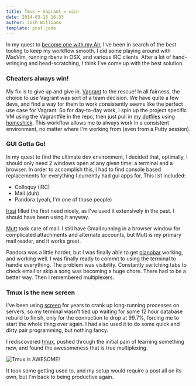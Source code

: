 ```yaml
---
title: Tmux + Vagrant = win!
date: 2014-03-16 16:33
author: Josh Williams
template: post.jade
---
```

In my quest to [become one with my Air](../adapting-to-mac/), I've been in
search of the best tooling to keep my workflow smooth.  I did some playing
around with MacVim, running rbenv in OSX, and various IRC clients.  After
a lot of hand-wringing and head-scratching, I think I've come up with the
best solution.

### Cheaters always win!

My fix is to give up and give in.  [Vagrant](https://www.vagrantup.com/) to
the rescue!  In all fairness, the choice to use Vagrant was sort of a team
decision.  We have quite a few devs, and find a way for them to work
consistently seems like the perfect use case for Vagrant.  So for
day-to-day work, I spin up the project specific VM using the Vagrantfile in
the repo, then just pull in [my dotfiles](https://github.com/t3hpr1m3/dotfiles)
using [homeshick](https://github.com/andsens/homeshick).  This workflow
allows me to always work in a consistent environment, no matter where I'm
working from (even from a Putty session).

### GUI Gotta Go!

In my quest to find the ultimate dev environment, I decided that, optimally,
I should only need 2 windows open at any given time: a terminal and a browser.
In order to accomplish this, I had to find console based replacements for
everything I currently had gui apps for.  This list included:

* Colloquy (IRC)
* Mail (duh)
* Pandora (yeah, I'm one of those people)

[Irssi](http://irssi.org/) filled the first need nicely, as I've used it
extensively in the past.  I should have been using it anyway.

[Mutt](http://www.mutt.org/) took care of mail.  I still have Gmail running
in a browser window for complicated attachments and alternate accounts, but
Mutt is my primary mail reader, and it works great.

Pandora was a little harder, but I was finally able to get
[pianobar](http://6xq.net/projects/pianobar/) working, and working well.  I was
finally ready to commit to using the terminal to handle everything.  The
problem was visibility.  Constantly switching tabs to check email or skip a
song was becoming a huge chore.  There had to be a better way.  Then I remembered
multiplexers.

### Tmux is the new screen

I've been using [screen](http://www.gnu.org/software/screen/) for years to
crank up long-running processes on servers, so my terminal wasn't tied up 
waiting for some 12 hour database rebuild to finish, only for the connection
to drop at 99.7%, forcing me to start the whole thing over again.  I had also
used it to do some quick and dirty pair programming, but nothing fancy.

I rediscovered [tmux](http://tmux.sourceforge.net/), pushed through the initial
pain of learning something new, and found the awesomeness that is true
multiplexing.

![Tmux is AWESOME!](http://i.imgur.com/4helvtT.png)

It took some getting used to, and my setup would require a post all on its own,
but I'm back to being productive again.
